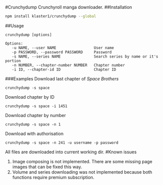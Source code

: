 #Crunchydump
Crunchyroll manga downloader.
##Installation
```bash
npm install klaster1/crunchydump --global
```
##Usage
```shell
crunchydump [options]

Options:
   -u NAME, --user NAME                 User name
   -p PASSWORD, --password PASSWORD     Password
   -s NAME, --series NAME               Search series by name or it's portion
   -n NUMBER, --chapter-number NUMBER   Chapter number
   -i ID, --chapter-id ID               Chapter ID
```
###Examples
Download last chapter of *Space Brothers*
```shell
crunchydump -s space
```
Download chapter by ID
```shell
crunchydump -s space -i 1451
```
Download chapter by number
```shell
crunchydump -s space -n 1
```
Download with authorisation
```shell
crunchydump -s space -n 241 -u username -p password
```
All files are downloaded into current working dir.
#Known issues

 1. Image composing is not implemented. There are some missing page images that can be fixed this way.
 2. Volume and series downloading was not implemented because both functions require premium subscription.
